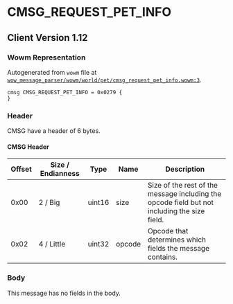 # CMSG_REQUEST_PET_INFO

## Client Version 1.12

### Wowm Representation

Autogenerated from `wowm` file at [`wow_message_parser/wowm/world/pet/cmsg_request_pet_info.wowm:3`](https://github.com/gtker/wow_messages/tree/main/wow_message_parser/wowm/world/pet/cmsg_request_pet_info.wowm#L3).
```rust,ignore
cmsg CMSG_REQUEST_PET_INFO = 0x0279 {
}
```
### Header

CMSG have a header of 6 bytes.

#### CMSG Header

| Offset | Size / Endianness | Type   | Name   | Description |
| ------ | ----------------- | ------ | ------ | ----------- |
| 0x00   | 2 / Big           | uint16 | size   | Size of the rest of the message including the opcode field but not including the size field.|
| 0x02   | 4 / Little        | uint32 | opcode | Opcode that determines which fields the message contains.|

### Body

This message has no fields in the body.

